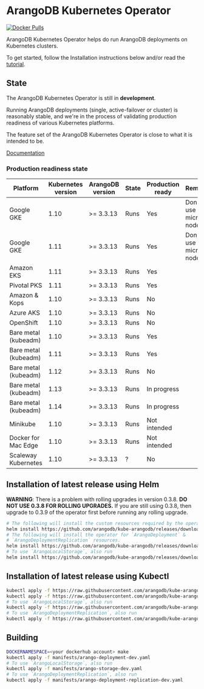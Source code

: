 # ArangoDB Kubernetes Operator

[![Docker Pulls](https://img.shields.io/docker/pulls/arangodb/kube-arangodb.svg)](https://hub.docker.com/r/arangodb/kube-arangodb/)

ArangoDB Kubernetes Operator helps do run ArangoDB deployments
on Kubernetes clusters.

To get started, follow the Installation instructions below and/or
read the [tutorial](./docs/Manual/Tutorials/Kubernetes/README.md).

## State

The ArangoDB Kubernetes Operator is still in **development**.

Running ArangoDB deployments (single, active-failover or cluster)
is reasonably stable, and we're in the process of validating
production readiness of various Kubernetes platforms.

The feature set of the ArangoDB Kubernetes Operator is close to what
it is intended to be.

[Documentation](./docs/README.md)

### Production readiness state

| Platform             | Kubernetes version | ArangoDB version | State | Production ready | Remarks               |
|----------------------|--------------------|------------------|-------|------------------|-----------------------|
| Google GKE           | 1.10               | >= 3.3.13        | Runs  | Yes              | Don't use micro nodes |
| Google GKE           | 1.11               | >= 3.3.13        | Runs  | Yes              | Don't use micro nodes |
| Amazon EKS           | 1.11               | >= 3.3.13        | Runs  | Yes              |                       |
| Pivotal PKS          | 1.11               | >= 3.3.13        | Runs  | Yes              |                       |
| Amazon & Kops        | 1.10               | >= 3.3.13        | Runs  | No               |                       |
| Azure AKS            | 1.10               | >= 3.3.13        | Runs  | No               |                       |
| OpenShift            | 1.10               | >= 3.3.13        | Runs  | No               |                       |
| Bare metal (kubeadm) | 1.10               | >= 3.3.13        | Runs  | Yes              |                       |
| Bare metal (kubeadm) | 1.11               | >= 3.3.13        | Runs  | Yes              |                       |
| Bare metal (kubeadm) | 1.12               | >= 3.3.13        | Runs  | No               |                       |
| Bare metal (kubeadm) | 1.13               | >= 3.3.13        | Runs  | In progress      |                       |
| Bare metal (kubeadm) | 1.14               | >= 3.3.13        | Runs  | In progress      |                       |
| Minikube             | 1.10               | >= 3.3.13        | Runs  | Not intended     |                       |
| Docker for Mac Edge  | 1.10               | >= 3.3.13        | Runs  | Not intended     |                       |
| Scaleway Kubernetes  | 1.10               | >= 3.3.13        | ?     | No               |                       |

## Installation of latest release using Helm

**WARNING**: There is a problem with rolling upgrades in version 0.3.8.
**DO NOT USE 0.3.8 FOR ROLLING UPGRADES.** If you are still using 0.3.8,
then upgrade to 0.3.9 of the operator first before running any rolling
upgrade.

```bash
# The following will install the custom resources required by the operators.
helm install https://github.com/arangodb/kube-arangodb/releases/download/0.3.9/kube-arangodb-crd.tgz
# The following will install the operator for `ArangoDeployment` &
# `ArangoDeploymentReplication` resources.
helm install https://github.com/arangodb/kube-arangodb/releases/download/0.3.9/kube-arangodb.tgz
# To use `ArangoLocalStorage`, also run
helm install https://github.com/arangodb/kube-arangodb/releases/download/0.3.9/kube-arangodb-storage.tgz
```

## Installation of latest release using Kubectl

```bash
kubectl apply -f https://raw.githubusercontent.com/arangodb/kube-arangodb/0.3.9/manifests/arango-crd.yaml
kubectl apply -f https://raw.githubusercontent.com/arangodb/kube-arangodb/0.3.9/manifests/arango-deployment.yaml
# To use `ArangoLocalStorage`, also run
kubectl apply -f https://raw.githubusercontent.com/arangodb/kube-arangodb/0.3.9/manifests/arango-storage.yaml
# To use `ArangoDeploymentReplication`, also run
kubectl apply -f https://raw.githubusercontent.com/arangodb/kube-arangodb/0.3.9/manifests/arango-deployment-replication.yaml
```

## Building

```bash
DOCKERNAMESPACE=<your dockerhub account> make
kubectl apply -f manifests/arango-deployment-dev.yaml
# To use `ArangoLocalStorage`, also run
kubectl apply -f manifests/arango-storage-dev.yaml
# To use `ArangoDeploymentReplication`, also run
kubectl apply -f manifests/arango-deployment-replication-dev.yaml
```
